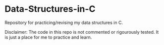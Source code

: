 # Data-Structures-in-C
Repository for practicing/revising my data structures in C.

Disclaimer: The code in this repo is not commented or rigourously tested. It is just a place for me to practice and learn.
